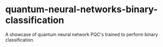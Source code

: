 # quantum-neural-networks-binary-classification
A showcase of quantum neural network PQC's trained to perform binary classification. 
